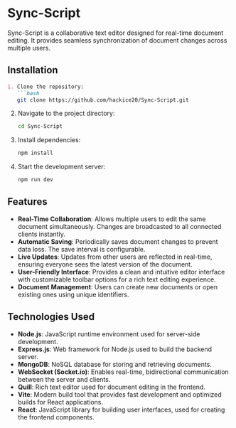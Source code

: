 
# Sync-Script

Sync-Script is a collaborative text editor designed for real-time document editing. It provides seamless synchronization of document changes across multiple users.

## Installation
```markdown
1. Clone the repository:
   ```bash
   git clone https://github.com/hackice20/Sync-Script.git
   ```

2. Navigate to the project directory:
   ```bash
   cd Sync-Script
   ```

3. Install dependencies:
   ```bash
   npm install
   ```

4. Start the development server:
   ```bash
   npm run dev
   ```

## Features

- **Real-Time Collaboration**: Allows multiple users to edit the same document simultaneously. Changes are broadcasted to all connected clients instantly.
- **Automatic Saving**: Periodically saves document changes to prevent data loss. The save interval is configurable.
- **Live Updates**: Updates from other users are reflected in real-time, ensuring everyone sees the latest version of the document.
- **User-Friendly Interface**: Provides a clean and intuitive editor interface with customizable toolbar options for a rich text editing experience.
- **Document Management**: Users can create new documents or open existing ones using unique identifiers.

## Technologies Used

- **Node.js**: JavaScript runtime environment used for server-side development.
- **Express.js**: Web framework for Node.js used to build the backend server.
- **MongoDB**: NoSQL database for storing and retrieving documents.
- **WebSocket (Socket.io)**: Enables real-time, bidirectional communication between the server and clients.
- **Quill**: Rich text editor used for document editing in the frontend.
- **Vite**: Modern build tool that provides fast development and optimized builds for React applications.
- **React**: JavaScript library for building user interfaces, used for creating the frontend components.

```
